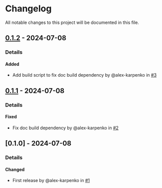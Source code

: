 # Changelog

All notable changes to this project will be documented in this file.

## [0.1.2] - 2024-07-08
### Details
#### Added
- Add build script to fix doc build dependency by @alex-karpenko in [#3](https://github.com/alex-karpenko/kube-lease-manager/pull/3)

## [0.1.1] - 2024-07-08
### Details
#### Fixed
- Fix doc build dependency by @alex-karpenko in [#2](https://github.com/alex-karpenko/kube-lease-manager/pull/2)

## [0.1.0] - 2024-07-08
### Details
#### Changed
- First release by @alex-karpenko in [#1](https://github.com/alex-karpenko/kube-lease-manager/pull/1)

[0.1.2]: https://github.com/alex-karpenko/kube-lease-manager/compare/v0.1.1..v0.1.2
[0.1.1]: https://github.com/alex-karpenko/kube-lease-manager/compare/v0.1.0..v0.1.1

<!-- generated by git-cliff -->
